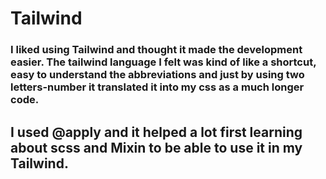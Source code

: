 # Tailwind
### I liked using Tailwind and thought it made the development easier. The tailwind language I felt was kind of like a shortcut, easy to understand the abbreviations and just by using two letters-number it translated it into my css as a much longer code.
## I used @apply and it helped a lot first learning about scss and Mixin to be able to use it in my Tailwind.
##
